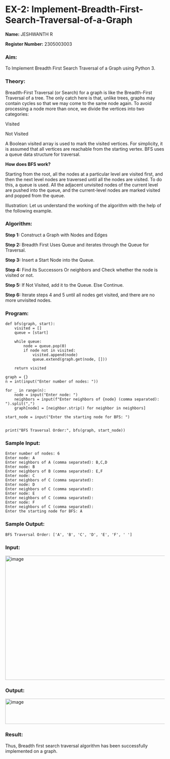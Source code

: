 # EX-2: Implement-Breadth-First-Search-Traversal-of-a-Graph

**Name:** JESHWANTH R

**Register Number:** 2305003003

### Aim:
To Implement Breadth First Search Traversal of a Graph using Python 3.

### Theory:

Breadth-First Traversal (or Search) for a graph is like the Breadth-First Traversal of a tree. The only catch here is that, unlike trees, graphs may contain cycles so that we may come to the same node again. To avoid processing a node more than once, we divide the vertices into two categories:

Visited

Not Visited

A Boolean visited array is used to mark the visited vertices. For simplicity, it is assumed that all vertices are reachable from the starting vertex. BFS uses a queue data structure for traversal.

**How does BFS work?**

Starting from the root, all the nodes at a particular level are visited first, and then the next level nodes are traversed until all the nodes are visited. To do this, a queue is used. All the adjacent unvisited nodes of the current level are pushed into the queue, and the current-level nodes are marked visited and popped from the queue. 

Illustration: Let us understand the working of the algorithm with the help of the following example. 

### Algorithm:

**Step 1:** Construct a Graph with Nodes and Edges

**Step 2:** Breadth First Uses Queue and iterates through the Queue for Traversal.

**Step 3:** Insert a Start Node into the Queue.

**Step 4:** Find its Successors Or neighbors and Check whether the node is visited or not.

**Step 5:** If Not Visited, add it to the Queue. Else Continue.

**Step 6:** Iterate steps 4 and 5 until all nodes get visited, and there are no more unvisited nodes.


### Program:

```
def bfs(graph, start):
    visited = []  
    queue = [start]  

    while queue:
        node = queue.pop(0)  
        if node not in visited:
            visited.append(node)  
            queue.extend(graph.get(node, []))  

    return visited

graph = {}
n = int(input("Enter number of nodes: "))  

for _ in range(n):
    node = input("Enter node: ")
    neighbors = input(f"Enter neighbors of {node} (comma separated): ").split(",")
    graph[node] = [neighbor.strip() for neighbor in neighbors]  

start_node = input("Enter the starting node for BFS: ")


print("BFS Traversal Order:", bfs(graph, start_node))
```

### Sample Input:

```
Enter number of nodes: 6
Enter node: A
Enter neighbors of A (comma separated): B,C,D
Enter node: B
Enter neighbors of B (comma separated): E,F
Enter node: C
Enter neighbors of C (comma separated):
Enter node: D
Enter neighbors of C (comma separated):
Enter node: E
Enter neighbors of C (comma separated):
Enter node: F
Enter neighbors of C (comma separated):
Enter the starting node for BFS: A
```

### Sample Output:

```
BFS Traversal Order: ['A', 'B', 'C', 'D', 'E', 'F', ' ']
```

### Input:
<img width="1250" height="392" alt="image" src="https://github.com/user-attachments/assets/2b42bbe5-2a27-440e-aa47-2968eb5795b8" />


### Output:
<img width="1260" height="80" alt="image" src="https://github.com/user-attachments/assets/59fc89f1-5852-49af-a98f-bd64ce1cafdd" />



### Result:

Thus, Breadth first search traversal algorithm has been successfully implemented on a graph.

